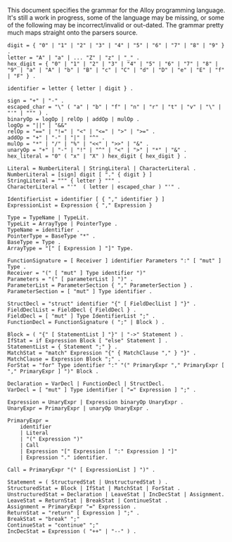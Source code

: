 This document specifies the grammar for the Alloy programming language. It's still a work in progress,
some of the language may be missing, or some of the following may be incorrect/invalid or out-dated.
The grammar pretty much maps straight onto the parsers source.

	digit = { "0" | "1" | "2" | "3" | "4" | "5" | "6" | "7" | "8" | "9" } .
	letter = "A" | "a" | ... "Z" | "z" | "_" .
	hex_digit = { "0" | "1" | "2" | "3" | "4" | "5" | "6" | "7" | "8" | "9" | "a" | "A" | "b" | "B" | "c" | "C" | "d" | "D" | "e" | "E" | "f" | "F" } .
	
	identifier = letter { letter | digit } .
	
	sign = "+" | "-" .
	escaped_char = "\" ( "a" | "b" | "f" | "n" | "r" | "t" | "v" | "\" | "'" | """ ) .
	binaryOp = logOp | relOp | addOp | mulOp .
	logOp = "||" | "&&"
	relOp = "==" | "!=" | "<" | "<=" | ">" | ">=" .
	addOp = "+" | "-" | "|" | "^" .
	mulOp = "*" | "/" | "%" | "<<" | ">>" | "&" .
	unaryOp = "+" | "-" | "!" | "^" | "<" | ">" | "*" | "&" .
	hex_literal = "0" ( "x" | "X" ) hex_digit { hex_digit } .

	Literal = NumberLiteral | StringLiteral | CharacterLiteral .
	NumberLiteral = [sign] digit [ "." { digit } ]	
	StringLiteral = """ { letter } """ . 
	CharacterLiteral = "'"  ( letter | escaped_char ) "'" .
	
	IdentifierList = identifier [ { "," identifier } ]
	ExpressionList = Expression { "," Expression }
	
	Type = TypeName | TypeLit.
	TypeLit = ArrayType | PointerType .
	TypeName = identifier .
	PointerType = BaseType "*" .
	BaseType = Type .
	ArrayType = "[" [ Expression ] "]" Type.
	
	FunctionSignature = [ Receiver ] identifier Parameters ":" [ "mut" ] Type .
	Receiver = "(" [ "mut" ] Type identifier ")"
	Parameters = "(" [ parameterList ] ")" .
	ParameterList = ParameterSection { "," ParameterSection } .
	ParameterSection = [ "mut" ] Type identifier .

	StructDecl = "struct" identifier "{" [ FieldDeclList ] "}" .
	FieldDeclList = FieldDecl { FieldDecl } .
	FieldDecl = [ "mut" ] Type IdentifierList ";" .
	FunctionDecl = FunctionSignature ( ";" | Block ) .

	Block = ( "{" [ StatementList ] "}" | "->" Statement ) .
	IfStat = if Expression Block [ "else" Statement ] .
	StatementList = { Statement ";" } .
	MatchStat = "match" Expression "{" { MatchClause "," } "}" . 
	MatchClause = Expression Block ";" . 
	ForStat = "for" Type identifier ":" "(" PrimaryExpr "," PrimaryExpr [ "," PrimaryExpr ] ")" Block .
	
	Declaration = VarDecl | FunctionDecl | StructDecl.
	VarDecl = [ "mut" ] Type identifier [ "=" Expression ] ";" .
	
	Expression = UnaryExpr | Expression binaryOp UnaryExpr .
	UnaryExpr = PrimaryExpr | unaryOp UnaryExpr .

	PrimaryExpr =
		identifier 
		| Literal 
		| "(" Expression ")" 
		| Call 
		| Expression "[" Expression [ ":" Expression ] "]" 
		| Expression "." identifier.
		
	Call = PrimaryExpr "(" [ ExpressionList ] ")" .
	
	Statement = ( StructuredStat | UnstructuredStat ) .
	StructuredStat = Block | IfStat | MatchStat | ForStat .
	UnstructuredStat = Declaration | LeaveStat | IncDecStat | Assignment.
	LeaveStat = ReturnStat | BreakStat | ContinueStat .
	Assignment = PrimaryExpr "=" Expression .
	ReturnStat = "return" [ Expression ] ";" .
	BreakStat = "break" ";"
	ContinueStat = "continue" ";"
	IncDecStat = Expression ( "++" | "--" ) .
	
	
	
	